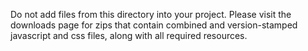 Do not add files from this directory into your project.  Please visit the
downloads page for zips that contain combined and version-stamped javascript
and css files, along with all required resources.

